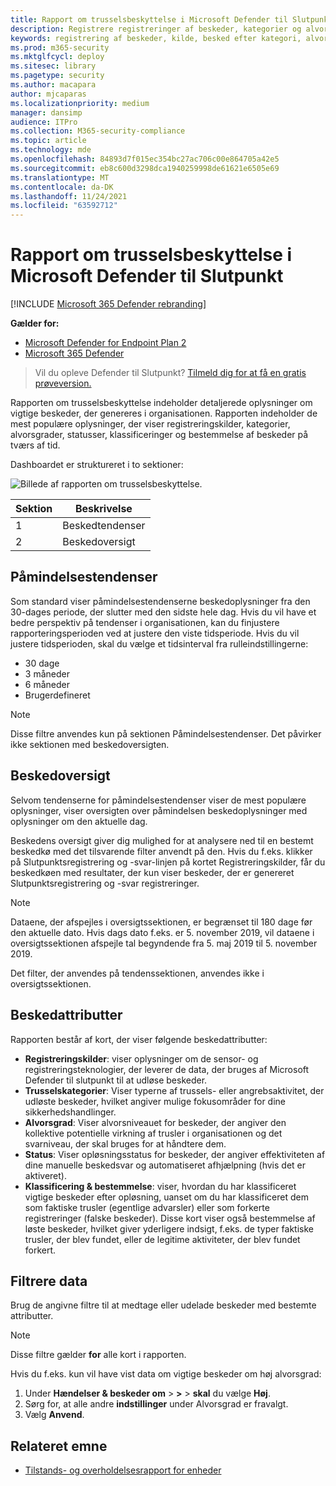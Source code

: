 ```yaml
---
title: Rapport om trusselsbeskyttelse i Microsoft Defender til Slutpunkt
description: Registrere registreringer af beskeder, kategorier og alvorsgrad ved hjælp af rapporten om trusselsbeskyttelse
keywords: registrering af beskeder, kilde, besked efter kategori, alvorsgrad for besked, beskedklassifikation, bestemmelse
ms.prod: m365-security
ms.mktglfcycl: deploy
ms.sitesec: library
ms.pagetype: security
ms.author: macapara
author: mjcaparas
ms.localizationpriority: medium
manager: dansimp
audience: ITPro
ms.collection: M365-security-compliance
ms.topic: article
ms.technology: mde
ms.openlocfilehash: 84893d7f015ec354bc27ac706c00e864705a42e5
ms.sourcegitcommit: eb8c600d3298dca1940259998de61621e6505e69
ms.translationtype: MT
ms.contentlocale: da-DK
ms.lasthandoff: 11/24/2021
ms.locfileid: "63592712"
---
```

# <a name="threat-protection-report-in-microsoft-defender-for-endpoint"></a>Rapport om trusselsbeskyttelse i Microsoft Defender til Slutpunkt

[!INCLUDE [Microsoft 365 Defender rebranding](../../includes/microsoft-defender.md)]


**Gælder for:**
- [Microsoft Defender for Endpoint Plan 2](https://go.microsoft.com/fwlink/?linkid=2154037)
- [Microsoft 365 Defender](https://go.microsoft.com/fwlink/?linkid=2118804)

> Vil du opleve Defender til Slutpunkt? [Tilmeld dig for at få en gratis prøveversion.](https://signup.microsoft.com/create-account/signup?products=7f379fee-c4f9-4278-b0a1-e4c8c2fcdf7e&ru=https://aka.ms/MDEp2OpenTrial?ocid=docs-wdatp-pullalerts-abovefoldlink)

Rapporten om trusselsbeskyttelse indeholder detaljerede oplysninger om vigtige beskeder, der genereres i organisationen. Rapporten indeholder de mest populære oplysninger, der viser registreringskilder, kategorier, alvorsgrader, statusser, klassificeringer og bestemmelse af beskeder på tværs af tid.

Dashboardet er struktureret i to sektioner:

![Billede af rapporten om trusselsbeskyttelse.](images/threat-protection-reports.png)

Sektion|Beskrivelse
---|---
1|Beskedtendenser
2|Beskedoversigt

## <a name="alert-trends"></a>Påmindelsestendenser
Som standard viser påmindelsestendenserne beskedoplysninger fra den 30-dages periode, der slutter med den sidste hele dag. Hvis du vil have et bedre perspektiv på tendenser i organisationen, kan du finjustere rapporteringsperioden ved at justere den viste tidsperiode. Hvis du vil justere tidsperioden, skal du vælge et tidsinterval fra rulleindstillingerne:

- 30 dage
- 3 måneder
- 6 måneder
- Brugerdefineret

> [!NOTE]
> Disse filtre anvendes kun på sektionen Påmindelsestendenser. Det påvirker ikke sektionen med beskedoversigten.

## <a name="alert-summary"></a>Beskedoversigt

Selvom tendenserne for påmindelsestendenser viser de mest populære oplysninger, viser oversigten over påmindelsen beskedoplysninger med oplysninger om den aktuelle dag.

 Beskedens oversigt giver dig mulighed for at analysere ned til en bestemt beskedkø med det tilsvarende filter anvendt på den. Hvis du f.eks. klikker på Slutpunktsregistrering og -svar-linjen på kortet Registreringskilder, får du beskedkøen med resultater, der kun viser beskeder, der er genereret Slutpunktsregistrering og -svar registreringer.

> [!NOTE]
> Dataene, der afspejles i oversigtssektionen, er begrænset til 180 dage før den aktuelle dato. Hvis dags dato f.eks. er 5. november 2019, vil dataene i oversigtssektionen afspejle tal begyndende fra 5. maj 2019 til 5. november 2019.
>
> Det filter, der anvendes på tendenssektionen, anvendes ikke i oversigtssektionen.

## <a name="alert-attributes"></a>Beskedattributter

Rapporten består af kort, der viser følgende beskedattributter:

- **Registreringskilder**: viser oplysninger om de sensor- og registreringsteknologier, der leverer de data, der bruges af Microsoft Defender til slutpunkt til at udløse beskeder.
- **Trusselskategorier**: Viser typerne af trussels- eller angrebsaktivitet, der udløste beskeder, hvilket angiver mulige fokusområder for dine sikkerhedshandlinger.
- **Alvorsgrad**: Viser alvorsniveauet for beskeder, der angiver den kollektive potentielle virkning af trusler i organisationen og det svarniveau, der skal bruges for at håndtere dem.
- **Status**: Viser opløsningsstatus for beskeder, der angiver effektiviteten af dine manuelle beskedsvar og automatiseret afhjælpning (hvis det er aktiveret).
- **Klassificering & bestemmelse**: viser, hvordan du har klassificeret vigtige beskeder efter opløsning, uanset om du har klassificeret dem som faktiske trusler (egentlige advarsler) eller som forkerte registreringer (falske beskeder). Disse kort viser også bestemmelse af løste beskeder, hvilket giver yderligere indsigt, f.eks. de typer faktiske trusler, der blev fundet, eller de legitime aktiviteter, der blev fundet forkert.

## <a name="filter-data"></a>Filtrere data

Brug de angivne filtre til at medtage eller udelade beskeder med bestemte attributter.

> [!NOTE]
> Disse filtre gælder **for** alle kort i rapporten.

Hvis du f.eks. kun vil have vist data om vigtige beskeder om høj alvorsgrad:

1. Under **Hændelser & beskeder om** \> **>** \> **skal** du vælge **Høj**.
2. Sørg for, at alle andre **indstillinger** under Alvorsgrad er fravalgt.
3. Vælg **Anvend**.

## <a name="related-topic"></a>Relateret emne

- [Tilstands- og overholdelsesrapport for enheder](machine-reports.md)
